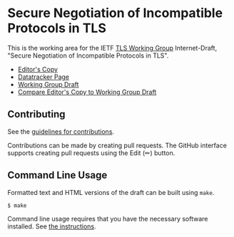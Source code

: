 # Secure Negotiation of Incompatible Protocols in TLS

This is the working area for the IETF [TLS Working Group](https://datatracker.ietf.org/wg/tls/documents/) Internet-Draft, "Secure Negotiation of Incompatible Protocols in TLS".

* [Editor's Copy](https://tlswg.github.io/snip/#go.draft-ietf-tls-snip.html)
* [Datatracker Page](https://datatracker.ietf.org/doc/draft-ietf-tls-snip)
* [Working Group Draft](https://datatracker.ietf.org/doc/html/draft-ietf-tls-snip)
* [Compare Editor's Copy to Working Group Draft](https://tlswg.github.io/snip/#go.draft-ietf-tls-snip.diff)


## Contributing

See the
[guidelines for contributions](https://github.com/tlswg/snip/blob/main/CONTRIBUTING.md).

Contributions can be made by creating pull requests.
The GitHub interface supports creating pull requests using the Edit (✏) button.


## Command Line Usage

Formatted text and HTML versions of the draft can be built using `make`.

```sh
$ make
```

Command line usage requires that you have the necessary software installed.  See
[the instructions](https://github.com/martinthomson/i-d-template/blob/main/doc/SETUP.md).

